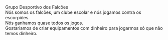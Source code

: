 Grupo Desportivo dos Falcões  
Nós somos os falcões, um clube escolar e nós jogamos contra os escorpiões.  
Nós ganhamos quase todos os jogos.  
Gostariamos de criar equipamentos com dinheiro para jogarmos só que não temos dinheiro.
